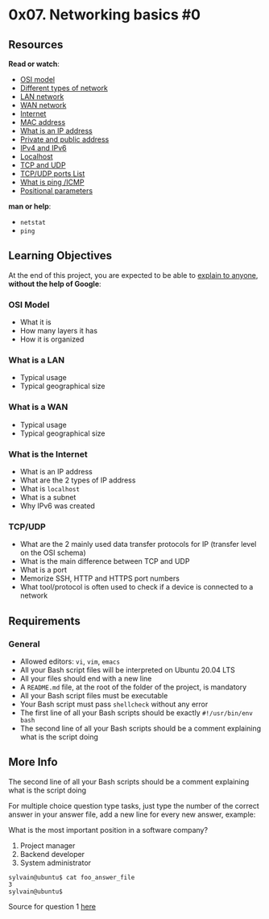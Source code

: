 
# 0x07. Networking basics #0
## Resources

**Read or watch**:

-   [OSI model](https://intranet.hbtn.io/rltoken/ERGikvYsVP3sa9ZdlAAV4w "OSI model")
-   [Different types of network](https://intranet.hbtn.io/rltoken/H2peG3mV1MDDEK9c9FpGjA "Different types of network")
-   [LAN network](https://intranet.hbtn.io/rltoken/GLVy5U4Ja4c2BnKYDPwT5Q "LAN network")
-   [WAN network](https://intranet.hbtn.io/rltoken/IghQOBbQi3Y-H82l3s9ERg "WAN network")
-   [Internet](https://intranet.hbtn.io/rltoken/osfQ04v-6oWuX4LdcpMYfQ "Internet")
-   [MAC address](https://intranet.hbtn.io/rltoken/DjY02-vo10kphmiYSa2Msg "MAC address")
-   [What is an IP address](https://intranet.hbtn.io/rltoken/_pRm6TVS3zWV_cKg51Gn4Q "What is an IP address")
-   [Private and public address](https://intranet.hbtn.io/rltoken/Tj1tSxadTHv8kS9Q7lzTpQ "Private and public address")
-   [IPv4 and IPv6](https://intranet.hbtn.io/rltoken/dhF14mh64BX6hULm9XPstg "IPv4 and IPv6")
-   [Localhost](https://intranet.hbtn.io/rltoken/uqDHdS73W-CJQakM8vERtQ "Localhost")
-   [TCP and UDP](https://intranet.hbtn.io/rltoken/nOeDjXQrw-N8eFmTBiuzqw "TCP and UDP")
-   [TCP/UDP ports List](https://intranet.hbtn.io/rltoken/gfKJyK0ztzhyNO0SIvVibQ "TCP/UDP ports List")
-   [What is ping /ICMP](https://intranet.hbtn.io/rltoken/OPrB4crHtTLwUynA5YjVNw "What is ping /ICMP")
-   [Positional parameters](https://intranet.hbtn.io/rltoken/yN_ZinFzBaLXuJhOhKiMfw "Positional parameters")

**man or help**:

-   `netstat`
-   `ping`

## Learning Objectives

At the end of this project, you are expected to be able to  [explain to anyone](https://intranet.hbtn.io/rltoken/e6idBl4rpr11rjIPRtHEKw "explain to anyone"),  **without the help of Google**:

### OSI Model

-   What it is
-   How many layers it has
-   How it is organized

### What is a LAN

-   Typical usage
-   Typical geographical size

### What is a WAN

-   Typical usage
-   Typical geographical size

### What is the Internet

-   What is an IP address
-   What are the 2 types of IP address
-   What is  `localhost`
-   What is a subnet
-   Why IPv6 was created

### TCP/UDP

-   What are the 2 mainly used data transfer protocols for IP (transfer level on the OSI schema)
-   What is the main difference between TCP and UDP
-   What is a port
-   Memorize SSH, HTTP and HTTPS port numbers
-   What tool/protocol is often used to check if a device is connected to a network

## Requirements

### General

-   Allowed editors:  `vi`,  `vim`,  `emacs`
-   All your Bash script files will be interpreted on Ubuntu 20.04 LTS
-   All your files should end with a new line
-   A  `README.md`  file, at the root of the folder of the project, is mandatory
-   All your Bash script files must be executable
-   Your Bash script must pass  `shellcheck`  without any error
-   The first line of all your Bash scripts should be exactly  `#!/usr/bin/env bash`
-   The second line of all your Bash scripts should be a comment explaining what is the script doing

## More Info

The second line of all your Bash scripts should be a comment explaining what is the script doing

For multiple choice question type tasks, just type the number of the correct answer in your answer file, add a new line for every new answer, example:

What is the most important position in a software company?

1.  Project manager
2.  Backend developer
3.  System administrator

```
sylvain@ubuntu$ cat foo_answer_file
3
sylvain@ubuntu$

```

Source for question 1  [here](https://intranet.hbtn.io/rltoken/vQJ6bK8D0vme22Xst44Mqg "here")
